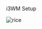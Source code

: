 i3WM Setup

![rice](https://github.com/user-attachments/assets/01d09927-135f-4a96-bfa3-acc886f6c95e)
